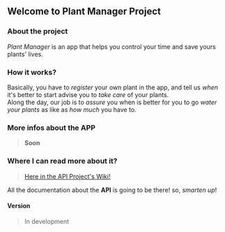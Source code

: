 ## Welcome to Plant Manager Project

### About the project
_Plant Manager_ is an app that helps you control your time and save yours plants' lives.

### How it works?
Basically, you have to _register_ your own plant in the app, and tell us _when_ it's better to start advise you to _take care_ of your plants. <br>
Along the day, our job is to _assure_ you when is better for you to go _water your plants_ as like as _how much_ you have to.

### More infos about the APP
> **Soon**

### Where I can read more about it?
> [Here in the API Project's Wiki!](https://github.com/Icaro-G-Silva/PlantManagerAPI/wiki) <br>

All the documentation about the **API** is going to be there! so, _smarten up_!

#### Version
> In development
